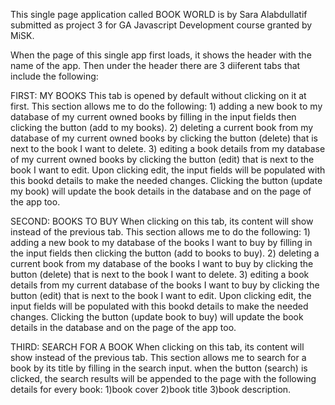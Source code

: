 This single page application called BOOK WORLD is by Sara Alabdullatif submitted as project 3 for GA Javascript Development course granted by MiSK.

When the page of this single app first loads, it shows the header with the name of the app. Then under the header there are 3 diiferent tabs that include the following:

FIRST: MY BOOKS
    This tab is opened by default without clicking on it at first. This section allows me to do the following:
        1) adding a new book to my database of my current owned books by filling in the input fields then clicking the button (add to my books).
        2) deleting a current book from my database of my current owned books by clicking the button (delete) that is next to the book I want to delete.
        3) editing a book details from my database of my current owned books by clicking the button (edit) that is next to the book I want to edit. Upon clicking edit, the input fields will be populated with this bookd details to make the needed changes. Clicking the button (update my book) will update the book details in the database and on the page of the app too.

SECOND: BOOKS TO BUY
    When clicking on this tab, its content will show instead of the previous tab. This section allows me to do the following:
        1) adding a new book to my database of the books I want to buy by filling in the input fields then clicking the button (add to books to buy).
        2) deleting a current book from my database of the books I want to buy by clicking the button (delete) that is next to the book I want to delete.
        3) editing a book details from my current database of the books I want to buy by clicking the button (edit) that is next to the book I want to edit. Upon clicking edit, the input fields will be populated with this bookd details to make the needed changes. Clicking the button (update book to buy) will update the book details in the database and on the page of the app too.

THIRD: SEARCH FOR A BOOK
    When clicking on this tab, its content will show instead of the previous tab. This section allows me to search for a book by its title by filling in the search input. when the button (search) is clicked, the search results will be appended to the page with the following details for every book:
        1)book cover
        2)book title
        3)book description. 
    

